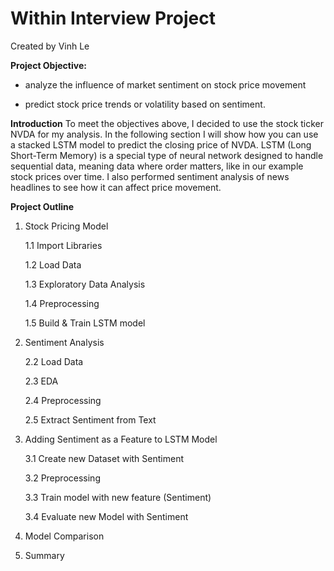 # Within Interview Project

Created by Vinh Le

**Project Objective:**

 - analyze the influence of market sentiment on stock price movement

 - predict stock price trends or volatility based on sentiment.


**Introduction**
To meet the objectives above, I decided to use the stock ticker NVDA for my analysis. In the following section I will show how you can use a stacked LSTM model to predict the closing price of NVDA. LSTM (Long Short-Term Memory) is a special type of neural network designed to handle sequential data, meaning data where order matters, like in our example stock prices over time. I also performed sentiment analysis of news headlines to see how it can affect price movement. 

**Project Outline**

1. Stock Pricing Model
   
   1.1 Import Libraries
   
   1.2 Load Data
   
   1.3 Exploratory Data Analysis
   
   1.4 Preprocessing
   
   1.5 Build & Train LSTM model
   
3. Sentiment Analysis
   
   2.2 Load Data
   
   2.3 EDA
   
   2.4 Preprocessing
   
   2.5 Extract Sentiment from Text
   
3. Adding Sentiment as a Feature to LSTM Model
   
   3.1 Create new Dataset with Sentiment
   
   3.2 Preprocessing
   
   3.3 Train model with new feature (Sentiment)
   
   3.4 Evaluate new Model with Sentiment
   
 4. Model Comparison
    
 5. Summary
